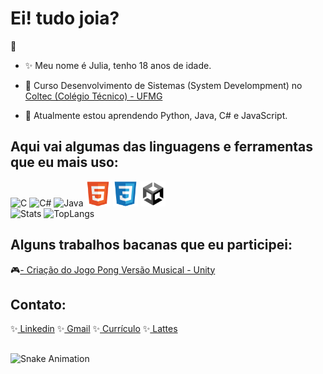  
 <!--README Julia Alice Leão
afazeres: arrumar os contatos e o gif de estrelas-->
 # Ei! tudo joia?
  :sunflower: 
  
<!--Descrição sobre mim-->
-  ✨ Meu nome é Julia, tenho 18 anos de idade.

-  🔭 Curso Desenvolvimento de Sistemas (System Develompment) no <a href="http://www.coltec.ufmg.br/coltec-ufmg/">Coltec (Colégio Técnico) - UFMG </a>
 
-  🌱 Atualmente estou aprendendo Python, Java, C# e JavaScript.

<!--Linguagens-->

 
## Aqui vai algumas das linguagens e ferramentas que eu mais uso:
<div>
  <img alt="C" height="40" width="40" src="https://cdn.jsdelivr.net/gh/devicons/devicon/icons/c/c-original.svg" />
  <img alt="C#" height="40" width="40" src="https://cdn.jsdelivr.net/gh/devicons/devicon/icons/csharp/csharp-original.svg" />
  <img alt="Java" height="40" width="40" src="https://cdn.jsdelivr.net/gh/devicons/devicon/icons/java/java-original.svg" />
  <img alt="HTML" height="40" width="40" src="https://raw.githubusercontent.com/devicons/devicon/master/icons/html5/html5-original.svg">
  <img alt="CSS" height="40" width="40" src="https://raw.githubusercontent.com/devicons/devicon/master/icons/css3/css3-original.svg">
  <img aalt="Unity" height="40" width="40" src="https://raw.githubusercontent.com/devicons/devicon/master/icons/unity/unity-original.svg">
</div>
<img  alt="Stats" height="180em" src="https://github-readme-stats.vercel.app/api?username=juliaaliceleao&show_icons=true&theme=github_dark&show_icons=true&bg_color=00000000&hide_border=true&line_height=20" />
<img  alt="TopLangs" height="180em" src="https://github-readme-stats.vercel.app/api/top-langs/?username=juliaaliceleao&layout=compact&theme=github_dark&bg_color=00000000&hide_border=true&line_height=20" />
   
<!--Aplicações das Linguagens-->
## Alguns trabalhos bacanas que eu participei:
   🎮<a href="https://github.com/juliaaliceleao/PongGameMusical-C-Sharp">- Criação do Jogo Pong Versão Musical - Unity</a>
   
<!--Meios de Contato-->
## Contato:
 ✨<a href = "www.linkedin.com/in/julia-alice-le%C3%A3o-2ab440251"> Linkedin</a>
 ✨<a href = "mailto:aliceleaojulia@gmail.com"> Gmail</a>
 ✨<a href="https://www.canva.com/design/DAFVgg9w7r4/GirjJMHbzFFZ-b779xZ2Fg/view?utm_content=DAFVgg9w7r4&utm_campaign=designshare&utm_medium=link&utm_source=publishsharelink"> Currículo</a>
 ✨<a href="http://lattes.cnpq.br/0461199353404904"> Lattes</a>
  
 ##
 ![Snake Animation](https://github.com/juliaaliceleao/juliaaliceleao/blob/output/github-contribution-grid-snake.svg)
